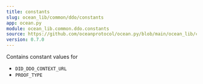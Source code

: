 ```yaml
---
title: constants
slug: ocean_lib/common/ddo/constants
app: ocean.py
module: ocean_lib.common.ddo.constants
source: https://github.com/oceanprotocol/ocean.py/blob/main/ocean_lib/common/ddo/constants.py
version: 0.7.0
---
```

Contains constant values for
- `DID_DDO_CONTEXT_URL`
- `PROOF_TYPE`

